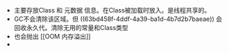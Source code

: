 - 主要存放Class 和 元数据 信息。在Class被加载时放入。是线程共享的。
- GC不会清除该区域。但 ((63bd458f-4ddf-4a39-ba1d-4b7d2b7baeae)) 会回收永久代。清除无用的常量和Class类型
- 也会抛出 [[OOM 内存溢出]]
-
